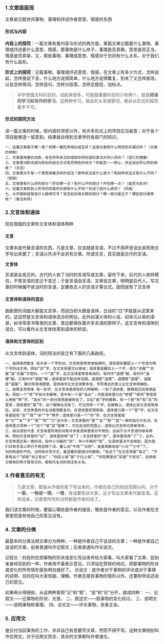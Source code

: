 ### 1.文章面面观

文章是记载世间事物、事理和抒述作者意思、情感的东西

#### 形式与内容

**内容上的探究**：一篇文章有着内容与形式的两方面，某篇文章记载着什么事物、事理或抒述着什么意思、情感，那事物是什么样子，事理是否真确，意思是否正当，情感是否真挚，又，那些事物、事理或意思、情感对于世间有什么关系，对于我们有什么益处。

**形式上的探究**：记载事物、事理或抒述意思、情感，在文章上有多少方式，怎样说起，怎样接说下去，什么地方说得简单，什么地方说得繁复，到末了又怎样收场，以及怎样用词，怎样造句，怎样分段落，怎样定题目、加标点。

> 中学里国文科的目的，说起来很多，可是最重要的目的只有两个，就是**阅读的学习和写作的学习**。这两种学习，彼此的关系很密切，都非从形式的探究着手不可。

#### 形式的探究方法

读一篇文章的时候，除内容的领受以外，有许多形式上的项目应当留意；对于各个项目能够逐一留意到，结果就会得到文章学的各部门的知识。

```
一、这篇文章属于哪一类？和哪一篇性质相似或互异？这类文章有什么特性和共通式样？（文章的体制）
二、文章里用着的词类，有否你所未见的或和你所知道的某词大同小异的？（语汇的搜集）
三、文章里词和词或句和句的结合方式有否特别的地方？你能否一一辨认，并且说出所以然的缘故？（文法）
四、文章里对于某一个意思用着怎样的说法？那种说法有什么效力？和别种说法又有什么不同？（修辞）
五、文章里有什么好的部分？好在哪一点？有什么坏的部分？坏在哪一点？（鉴赏与批评）
六、这篇文章和别人所写的同类的东西有什么不同？你读了起什么感觉？（风格）
七、从开端到结尾有什么脉络可寻？有否前后相关联的部分？哪一部分是主干？哪些部分是旁枝？（章法布局）
```

### 2.文言体和语体

现在我国的文章有文言体和语体两种

#### 文言

文章本是代替言语的东西，凡是文章，应该就是言语，不过不用声音说出来而用文字写出来罢了；言语以外决不会另有文章。所谓文言，其实就是古代的言语。

**文言体**

言语是会变迁的。古代的人依了当时的言语写成文章，留传下来，后代的人依样模仿，不管言语的变迁不变迁；于是言语自言语，文章自文章，明明是后代人，写文章的时候偏不依当时的言语，定要依古人的言语才算合式。因而就有了文言体

#### 文言体和语体的混合

曲剧里的词曲大都是文言体，而说白却大都是语体，白话的“白”字就是从这里来的。这显然是文言体和语体混合的明证。此外如演义体的小说，如宋元以来的语录，如寻常家书等类的文章，里边都保存着许多言语的原样子。这文言体和语体的混合，可以看作从文言体改革到语体的桥梁。

#### 语体和文言体的区别

从文言体到语体，词的用法的变迁有下面的几条路径。

```
一、由简单而繁复 有许多一个字的词，文言体里常常单独用的，语体里却要配上一个字成为两个字的词才用。例如“衣”字，在文言体里可以单用；语体里就要加上一个字，成为“衣服”“衣裳”或“衣着”才明白。一个“道”字，在文言体里常常单用的，有时作“道德”解，有时作“道理”解，又有时作“道路”解；语体里就不能这样含糊，道德是“道德”，道理是“道理”，道路是“道路”，要分得清清楚楚。语体用字比文言体繁多些，字所表达的意义比文言体明确些。
二、由繁复而简单 有一些字，在文言体里原有好几种解释，一到了语体里，解释就比较简单起来。例如一个“修”字有许多解释，其中有一个是“高长”；可是语体里只在“修理”“修饰”等意思上用到“修”字，“高长”的一部分意思是被除去了。又如“戾”字的解释，有一个是“到”和“及”的意思；语体里的“戾”字，这个解释也没有了。可见同样一个字，在解释上，语体比较文言体简单些。还有，文言体里的代名词是很繁复的，在语体里却很简单。语体里只是一个“我”字，在文言体里就有“吾”“我”“余”“予”等字；语体里只是一个“你”字，在文言体里就有“尔”“汝”“子”“若”“而”“乃”这许多；文言体里的“是”“此”“斯”“兹”一串的指示代名词，在语体里只须用一个“这个”或“这”就够了。可见在词的范围上，语体比文言体也简单得多。
三、由古语到今语 文言体里所用的词有许多是语体里绝对不用的，这由于古今言语的根本两样。例如文言体里的“曰”，语体里改用“说”了；文言体里的“矣”，语体里改用“了”了。此外，文言体里还有一类的词，如作小马解的“驹”，作小牛解的“犊”，在语体里决不会用到，因为我们日常言语上早已不用这两个词，要么说“牛犊”“马驹”，或者爽脆地说“小马”“小牛”了。
句的构造的不同，当然有许多方式，最显著的是成分的颠倒。“有这个”在文言体是“有之”，“不曾有这个”却是“未之有也”；“你回上海”是“子归上海”，“你回哪里去”却是“子安归”。这种成分颠倒的例子是常见的，都和代名词的用法有关系。
```

### 3.作者意见的有无

> 凡是文章，都是从作者的笔下写出来的，作者在自己的经验范围以内，对于**一事、一物或一理、一情**，有话要告诉大家，这才写出文章来代替言语。这样说来，文章里所写的当然都是作者的话了。

我们读文章的时候，要留心哪些是作者的报告，哪些是作者的意见，以及作者在文章里究竟有他自己的意见没有。

### 4. 文章的分类

最基本的分类法把文章分为两种，一种是作者自己不说话的文章；一种是作者自己说话的文章。前者普通叫作记叙文；后者普通叫作论说文。

记叙文：的目的在把事物的形状或变化写出来传给大家看，叫大家看了文章，犹如亲身经验到的一样。作者用不着表示意见，只须站在旁观的地位，把那事物的形状或变化的所有情形报告明白就好了。
论说文：是作者对于事物的评论或对于事理的说明，目的在叫大家信服、理解。作者在报告事物的情形以外，还要附带说述自己的意见。

如果再分得细些，从这两种里把“记”和“叙”、“说”和“论”分开，就成四种：
一、记叙文——记事物的形状、光景。
二、叙述文——叙事物的变化经过。
三、说明文——说明事物和事理。
四、议论文——评论事物，发表主张。

### 5. 应用文

是应付当前事务的工作，并非自己有意要写文章，然而不得不写。这种文章特别叫作应用文。对于应用文而言，其余的文章都叫作普通文。